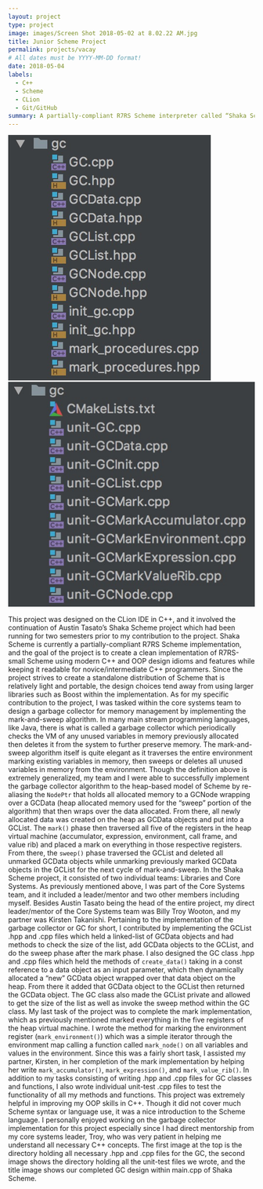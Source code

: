 ```yaml
---
layout: project
type: project
image: images/Screen Shot 2018-05-02 at 8.02.22 AM.jpg
title: Junior Scheme Project
permalink: projects/vacay
# All dates must be YYYY-MM-DD format!
date: 2018-05-04
labels:
  - C++
  - Scheme
  - CLion
  - Git/GitHub
summary: A partially-compliant R7RS Scheme interpreter called “Shaka Scheme” written in C++.
---
```


<div class="ui small rounded images">
  <img class="ui image" src="../images/Screen Shot 2018-05-02 at 8.01.29 AM.jpg">
  <img class="ui image" src="../images/Screen Shot 2018-05-02 at 8.01.50 AM.jpg">
</div>

This project was designed on the CLion IDE in C++, and it involved the continuation of Austin Tasato’s Shaka Scheme project which had been running for two semesters prior to my contribution to the project. Shaka Scheme is currently a partially-compliant R7RS Scheme implementation, and the goal of the project is to create a clean implementation of R7RS-small Scheme using modern C++ and OOP design idioms and features while keeping it readable for novice/intermediate C++ programmers. Since the project strives to create a standalone distribution of Scheme that is relatively light and portable, the design choices tend away from using larger libraries such as Boost within the implementation.
As for my specific contribution to the project, I was tasked within the core systems team to design a garbage collector for memory management by implementing the mark-and-sweep algorithm. In many main stream programming languages, like Java, there is what is called a garbage collector which periodically checks the VM of any unused variables in memory previously allocated then deletes it from the system to further preserve memory. The mark-and-sweep algorithm itself is quite elegant as it traverses the entire environment marking existing variables in memory, then sweeps or deletes all unused variables in memory from the environment. Though the definition above is extremely generalized, my team and I were able to successfully implement the garbage collector algorithm to the heap-based model of Scheme by re-aliasing the `NodePtr` that holds all allocated memory to a GCNode wrapping over a GCData (heap allocated memory used for the “sweep” portion of the algorithm) that then wraps over the data allocated. From there, all newly allocated data was created on the heap as GCData objects and put into a GCList. The `mark()` phase then traversed all five of the registers in the heap virtual machine (accumulator, expression, environment, call frame, and value rib) and placed a mark on everything in those respective registers. From there, the `sweep()` phase traversed the GCList and deleted all unmarked GCData objects while unmarking previously marked GCData objects in the GCList for the next cycle of mark-and-sweep.
In the Shaka Scheme project, it consisted of two individual teams: Libraries and Core Systems. As previously mentioned above, I was part of the Core Systems team, and it included a leader/mentor and two other members including myself. Besides Austin Tasato being the head of the entire project, my direct leader/mentor of the Core Systems team was Billy Troy Wooton, and my partner was Kirsten Takanishi. Pertaining to the implementation of the garbage collector or GC for short, I contributed by implementing the GCList .hpp and .cpp files which held a linked-list of GCData objects and had methods to check the size of the list, add GCData objects to the GCList, and do the sweep phase after the mark phase. I also designed the GC class .hpp and .cpp files which held the methods of `create_data()` taking in a const reference to a data object as an input parameter, which then dynamically allocated a “new” GCData object wrapped over that data object on the heap. From there it added that GCData object to the GCList then returned the GCData object. The GC class also made the GCList private and allowed to get the size of the list as well as invoke the sweep method within the GC class. My last task of the project was to complete the mark implementation, which as previously mentioned marked everything in the five registers of the heap virtual machine. I wrote the method for marking the environment register (`mark_environment()`) which was a simple iterator through the environment map calling a function called `mark_node()` on all variables and values in the environment. Since this was a fairly short task, I assisted my partner, Kirsten, in her completion of the mark implementation by helping her write `mark_accumulator()`, `mark_expression()`, and `mark_value_rib()`. In addition to my tasks consisting of writing .hpp and .cpp files for GC classes and functions, I also wrote individual unit-test .cpp files to test the functionality of all my methods and functions.
This project was extremely helpful in improving my OOP skills in C++. Though it did not cover much Scheme syntax or language use, it was a nice introduction to the Scheme language. I personally enjoyed working on the garbage collector implementation for this project especially since I had direct mentorship from my core systems leader, Troy, who was very patient in helping me understand all necessary C++ concepts. The first image at the top is the directory holding all necessary .hpp and .cpp files for the GC, the second image shows the directory holding all the unit-test files we wrote, and the title image shows our completed GC design within main.cpp of Shaka Scheme.
